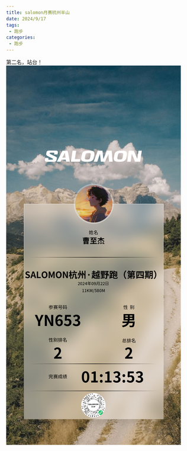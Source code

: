 ```yaml
---
title: salomon月赛杭州半山
date: 2024/9/17
tags: 
 - 跑步
categories:
 - 跑步
---
```


第二名，站台！
<img src="./img/12.png"/>